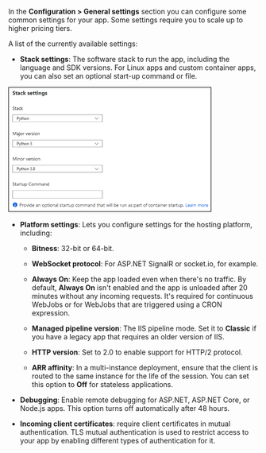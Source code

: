 In the  **Configuration > General settings** section you can configure some common settings for your app. Some settings require you to scale up to higher pricing tiers.

A list of the currently available settings:

* **Stack settings**: The software stack to run the app, including the language and SDK versions. For Linux apps and custom container apps, you can also set an optional start-up command or file.

![Establishing the stack settings that include the programming language.](./media/open-general-linux.png)

* **Platform settings**: Lets you configure settings for the hosting platform, including:

    * **Bitness**: 32-bit or 64-bit.
    * **WebSocket protocol**: For ASP.NET SignalR or socket.io, for example.
    * **Always On**: Keep the app loaded even when there's no traffic. By default, **Always On** isn't enabled and the app is unloaded after 20 minutes without any incoming requests. It's required for continuous WebJobs or for WebJobs that are triggered using a CRON expression.
    * **Managed pipeline version**: The IIS pipeline mode. Set it to **Classic** if you have a legacy app that requires an older version of IIS.
    * **HTTP version**: Set to 2.0 to enable support for HTTP/2 protocol.

    * **ARR affinity**: In a multi-instance deployment, ensure that the client is routed to the same instance for the life of the session. You can set this option to **Off** for stateless applications.

* **Debugging**: Enable remote debugging for ASP.NET, ASP.NET Core, or Node.js apps. This option turns off automatically after 48 hours.

* **Incoming client certificates**: require client certificates in mutual authentication. TLS mutual authentication is used to restrict access to your app by enabling different types of authentication for it.
